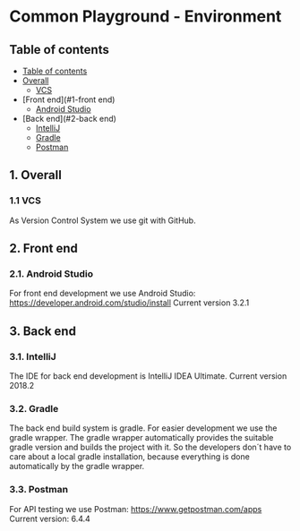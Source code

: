 # Common Playground - Environment

## Table of contents
- [Table of contents](#table-of-contents)
- [Overall](#1-overall)
    - [VCS](#11-vcs)
- [Front end](#1-front end)
    - [Android Studio](#11-android-studio)
- [Back end](#2-back end)
    - [IntelliJ](#11-intellij)
    - [Gradle](#12-gradle)
    - [Postman](#13-postman)

## 1. Overall

### 1.1 VCS
As Version Control System we use git with GitHub.

## 2. Front end

### 2.1. Android Studio
For front end development we use Android Studio: https://developer.android.com/studio/install
Current version 3.2.1
    
## 3. Back end

### 3.1. IntelliJ
The IDE for back end development is IntelliJ IDEA Ultimate.
Current version 2018.2

### 3.2. Gradle
The back end build system is gradle. For easier development we use the gradle wrapper. The gradle wrapper automatically provides the suitable gradle version and builds the project with it. So the developers don´t have to care about a local gradle installation, because everything is done automatically by the gradle wrapper. 

### 3.3. Postman
For API testing we use Postman: https://www.getpostman.com/apps
Current version: 6.4.4
